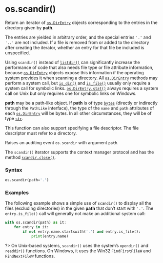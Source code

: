 # os.scandir()

Return an iterator of [`os.DirEntry`](/modules/os/DirEntry/) objects corresponding to the entries in the directory given by **path**.

The entries are yielded in arbitrary order, and the special entries `'.'` and `'..'` are not included. If a file is removed from or added to the directory after creating the iterator, whether an entry for that file be included is unspecified.

Using `scandir()` instead of [`listdir()`](/modules/os/listdir.md) can significantly increase the performance of code that also needs file type or file attribute information, because [`os.DirEntry`](/modules/os/DirEntry/) objects expose this information if the operating system provides it when scanning a directory. All [`os.DirEntry`](/modules/os/DirEntry/) methods may perform a system call, but [`is_dir()`](/modules/os/DirEntry/is_dir.md) and [`is_file()`](/modules/os/DirEntry/is_file.md) usually only require a system call for symbolic links. [`os.DirEntry.stat()`](/modules/os/DirEntry/stat.md) always requires a system call on Unix but only requires one for symbolic links on Windows.

**path** may be a path-like object. If **path** is of type [`bytes`](/built-in-types/bytes/) (directly or indirectly through the `PathLike` interface), the type of the `name` and `path` attributes of each [`os.DirEntry`](/modules/os/DirEntry/) will be bytes. In all other circumstances, they will be of type [`str`](/built-in-types/str/).

This function can also support specifying a file descriptor. The file descriptor must refer to a directory.

Raises an auditing event `os.scandir` with argument `path`.

The `scandir()` iterator supports the context manager protocol and has the method [`scandir.close()`](/modules/os/scandir/close.md).

### Syntax

```python
os.scandir(path='.')
```

### Examples

The following example shows a simple use of `scandir()` to display all the files (excluding directories) in the given **path** that don’t start with `'.'`. The `entry.is_file()` call will generally not make an additional system call:

```python
with os.scandir(path) as it:
    for entry in it:
        if not entry.name.startswith('.') and entry.is_file():
            print(entry.name)
```

?> On Unix-based systems, `scandir()` uses the system’s `opendir()` and `readdir()` functions. On Windows, it uses the Win32 `FindFirstFileW` and `FindNextFileW` functions.